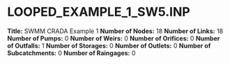 # LOOPED_EXAMPLE_1_SW5.INP
**Title:**      SWMM CRADA Example 1
**Number of Nodes:** 18
**Number of Links:** 18
**Number of Pumps:** 0
**Number of Weirs:** 0
**Number of Orifices:** 0
**Number of Outfalls:** 1
**Number of Storages:** 0
**Number of Outlets:** 0
**Number of Subcatchments:** 0
**Number of Raingages:** 0
